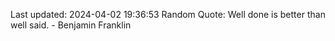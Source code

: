 Last updated: 2024-04-02 19:36:53
Random Quote: Well done is better than well said. - Benjamin Franklin